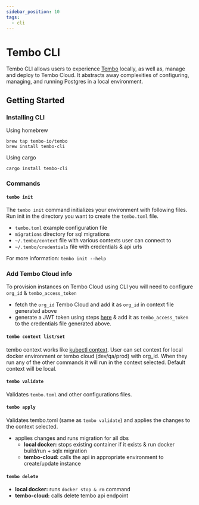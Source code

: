 ```yaml
---
sidebar_position: 10
tags:
  - cli
---
```


# Tembo CLI

Tembo CLI allows users to experience [Tembo](https://tembo.io) locally, as well as,
manage and deploy to Tembo Cloud. It abstracts away complexities of configuring,
managing, and running Postgres in a local environment.

## Getting Started

### Installing CLI

Using homebrew

```
brew tap tembo-io/tembo
brew install tembo-cli
```

Using cargo

```
cargo install tembo-cli
```

### Commands

#### `tembo init`

The `tembo init` command initializes your environment with following files. Run init in the directory you want to create the `tembo.toml` file.

* `tembo.toml` example configuration file
* `migrations` directory for sql migrations
* `~/.tembo/context` file with various contexts user can connect to
* `~/.tembo/credentials` file with credentials & api urls

For more information: `tembo init --help`

### Add Tembo Cloud info

To provision instances on Tembo Cloud using CLI you will need to configure `org_id` & `tembo_access_token`

* fetch the `org_id` Tembo Cloud and add it as `org_id` in context file generated above 
* generate a JWT token using steps [here](https://tembo.io/docs/tembo-cloud/security-and-authentication/api-authentication/) & add it as `tembo_access_token` to the credentials file generated above.

#### `tembo context list/set`

tembo context works like [kubectl context](https://www.notion.so/abee0b15119343e4947692feb740e892?pvs=21). User can set context for local docker environment or tembo cloud (dev/qa/prod) with org_id. When they run any of the other commands it will run in the context selected. Default context will be local.

#### `tembo validate`

Validates `tembo.toml` and other configurations files.

#### `tembo apply`

Validates tembo.toml (same as `tembo validate`) and applies the changes to the context selected.

* applies changes and runs migration for all dbs
    * **local docker:** stops existing container if it exists & run docker build/run + sqlx migration
    * **tembo-cloud:** calls the api in appropriate environment to create/update instance

#### `tembo delete`

- **local docker:** runs `docker stop & rm` command
- **tembo-cloud:** calls delete tembo api endpoint

